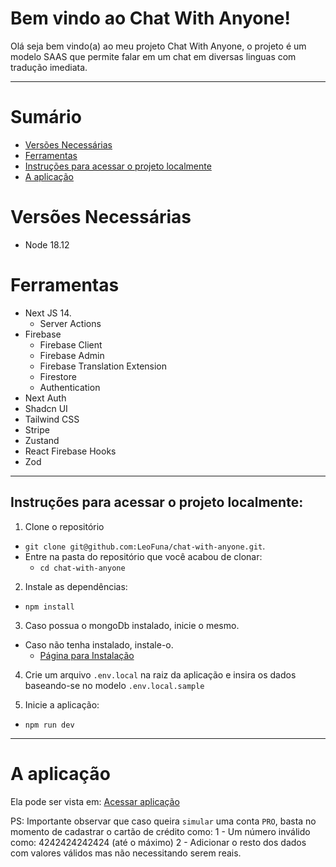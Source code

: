 # Bem vindo ao Chat With Anyone!

Olá seja bem vindo(a) ao meu projeto Chat With Anyone, o projeto é um modelo SAAS que permite falar em um chat em diversas linguas com tradução imediata.

---

# Sumário

- [Versões Necessárias](#versões-necessárias)
- [Ferramentas](#ferramentas)
- [Instruções para acessar o projeto localmente](#instruções-para-acessar-o-projeto-localmente)
- [A aplicação](#a-aplicação)

# Versões Necessárias
- Node 18.12

# Ferramentas

- Next JS 14.
  - Server Actions
- Firebase
  - Firebase Client
  - Firebase Admin
  - Firebase Translation Extension
  - Firestore
  - Authentication
- Next Auth
- Shadcn UI
- Tailwind CSS
- Stripe
- Zustand
- React Firebase Hooks
- Zod
  
---

## Instruções para acessar o projeto localmente:

1. Clone o repositório
  * `git clone git@github.com:LeoFuna/chat-with-anyone.git`.
  * Entre na pasta do repositório que você acabou de clonar:
    * `cd chat-with-anyone`

2. Instale as dependências:
  * `npm install`

3. Caso possua o mongoDb instalado, inicie o mesmo.
  * Caso não tenha instalado, instale-o.
    * [Página para Instalação](https://docs.mongodb.com/manual/installation/)

4. Crie um arquivo `.env.local` na raiz da aplicação e insira os dados baseando-se no modelo `.env.local.sample`

5. Inicie a aplicação:
  * `npm run dev`

---

# A aplicação

Ela pode ser vista em: [Acessar aplicação](https://chat-with-anyone-two.vercel.app/)

PS: Importante observar que caso queira `simular` uma conta `PRO`, basta no momento de cadastrar o cartão de crédito como:
  1 - Um número inválido como: 4242424242424 (até o máximo)
  2 - Adicionar o resto dos dados com valores válidos mas não necessitando serem reais.



